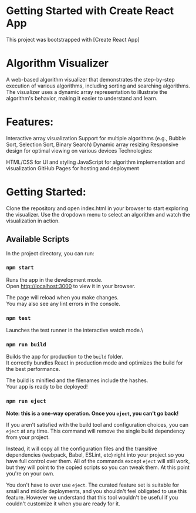 # Getting Started with Create React App

This project was bootstrapped with [Create React App]

# Algorithm Visualizer

A web-based algorithm visualizer that demonstrates the step-by-step execution of various algorithms, including sorting and searching algorithms. The visualizer uses a dynamic array representation to illustrate the algorithm's behavior, making it easier to understand and learn.

# Features:

Interactive array visualization
Support for multiple algorithms (e.g., Bubble Sort, Selection Sort, Binary Search)
Dynamic array resizing
Responsive design for optimal viewing on various devices
Technologies:

HTML/CSS for UI and styling
JavaScript for algorithm implementation and visualization
GitHub Pages for hosting and deployment

# Getting Started:

Clone the repository and open index.html in your browser to start exploring the visualizer.
Use the dropdown menu to select an algorithm and watch the visualization in action.

## Available Scripts

In the project directory, you can run:

### `npm start`

Runs the app in the development mode.\
Open [http://localhost:3000](http://localhost:3000) to view it in your browser.

The page will reload when you make changes.\
You may also see any lint errors in the console.

### `npm test`

Launches the test runner in the interactive watch mode.\

### `npm run build`

Builds the app for production to the `build` folder.\
It correctly bundles React in production mode and optimizes the build for the best performance.

The build is minified and the filenames include the hashes.\
Your app is ready to be deployed!


### `npm run eject`

**Note: this is a one-way operation. Once you `eject`, you can't go back!**

If you aren't satisfied with the build tool and configuration choices, you can `eject` at any time. This command will remove the single build dependency from your project.

Instead, it will copy all the configuration files and the transitive dependencies (webpack, Babel, ESLint, etc) right into your project so you have full control over them. All of the commands except `eject` will still work, but they will point to the copied scripts so you can tweak them. At this point you're on your own.

You don't have to ever use `eject`. The curated feature set is suitable for small and middle deployments, and you shouldn't feel obligated to use this feature. However we understand that this tool wouldn't be useful if you couldn't customize it when you are ready for it.
